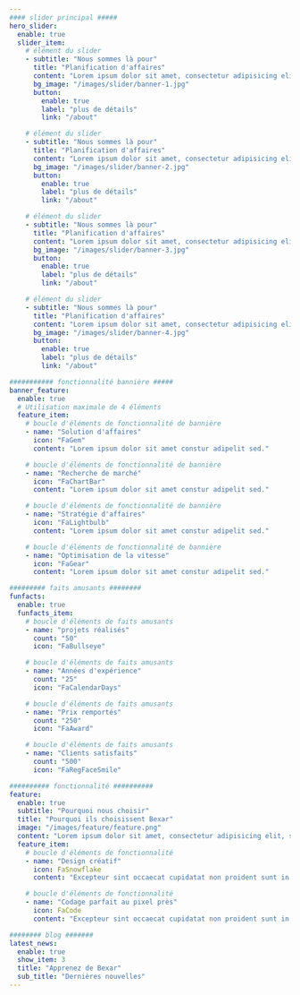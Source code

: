 ```yaml
---
#### slider principal #####
hero_slider:
  enable: true
  slider_item:
    # élément du slider
    - subtitle: "Nous sommes là pour"
      title: "Planification d'affaires"
      content: "Lorem ipsum dolor sit amet, consectetur adipisicing elit, sed do eiusmod tempor incididunt ut labore et dolore magna aliqua."
      bg_image: "/images/slider/banner-1.jpg"
      button:
        enable: true
        label: "plus de détails"
        link: "/about"

    # élément du slider
    - subtitle: "Nous sommes là pour"
      title: "Planification d'affaires"
      content: "Lorem ipsum dolor sit amet, consectetur adipisicing elit, sed do eiusmod tempor incididunt ut labore et dolore magna aliqua."
      bg_image: "/images/slider/banner-2.jpg"
      button:
        enable: true
        label: "plus de détails"
        link: "/about"

    # élément du slider
    - subtitle: "Nous sommes là pour"
      title: "Planification d'affaires"
      content: "Lorem ipsum dolor sit amet, consectetur adipisicing elit, sed do eiusmod tempor incididunt ut labore et dolore magna aliqua."
      bg_image: "/images/slider/banner-3.jpg"
      button:
        enable: true
        label: "plus de détails"
        link: "/about"

    # élément du slider
    - subtitle: "Nous sommes là pour"
      title: "Planification d'affaires"
      content: "Lorem ipsum dolor sit amet, consectetur adipisicing elit, sed do eiusmod tempor incididunt ut labore et dolore magna aliqua."
      bg_image: "/images/slider/banner-4.jpg"
      button:
        enable: true
        label: "plus de détails"
        link: "/about"

########### fonctionnalité bannière #####
banner_feature:
  enable: true
  # Utilisation maximale de 4 éléments
  feature_item:
    # boucle d'éléments de fonctionnalité de bannière
    - name: "Solution d'affaires"
      icon: "FaGem"
      content: "Lorem ipsum dolor sit amet constur adipelit sed."

    # boucle d'éléments de fonctionnalité de bannière
    - name: "Recherche de marché"
      icon: "FaChartBar"
      content: "Lorem ipsum dolor sit amet constur adipelit sed."

    # boucle d'éléments de fonctionnalité de bannière
    - name: "Stratégie d'affaires"
      icon: "FaLightbulb"
      content: "Lorem ipsum dolor sit amet constur adipelit sed."

    # boucle d'éléments de fonctionnalité de bannière
    - name: "Optimisation de la vitesse"
      icon: "FaGear"
      content: "Lorem ipsum dolor sit amet constur adipelit sed."

######### faits amusants ########
funfacts:
  enable: true
  funfacts_item:
    # boucle d'éléments de faits amusants
    - name: "projets réalisés"
      count: "50"
      icon: "FaBullseye"

    # boucle d'éléments de faits amusants
    - name: "Années d'expérience"
      count: "25"
      icon: "FaCalendarDays"

    # boucle d'éléments de faits amusants
    - name: "Prix remportés"
      count: "250"
      icon: "FaAward"

    # boucle d'éléments de faits amusants
    - name: "Clients satisfaits"
      count: "500"
      icon: "FaRegFaceSmile"

########## fonctionnalité ##########
feature:
  enable: true
  subtitle: "Pourquoi nous choisir"
  title: "Pourquoi ils choisissent Bexar"
  image: "/images/feature/feature.png"
  content: "Lorem ipsum dolor sit amet, consectetur adipisicing elit, sed do eius tempor incididunt ut labore."
  feature_item:
    # boucle d'éléments de fonctionnalité
    - name: "Design créatif"
      icon: FaSnowflake
      content: "Excepteur sint occaecat cupidatat non proident sunt in culpa qui officia."

    # boucle d'éléments de fonctionnalité
    - name: "Codage parfait au pixel près"
      icon: FaCode
      content: "Excepteur sint occaecat cupidatat non proident sunt in culpa qui officia."

######## blog #######
latest_news:
  enable: true
  show_item: 3
  title: "Apprenez de Bexar"
  sub_title: "Dernières nouvelles"
---
```

